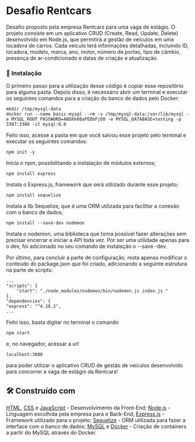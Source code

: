 # Desafio Rentcars

Desafio proposto pela empresa Rentcars para uma vaga de estágio.
O projeto consiste em um aplicativo CRUD (Create, Read, Update, Delete) desenvolvido em Node.js, que permitirá a gestão de veículos em uma locadora de carros. Cada veículo terá informações detalhadas, incluindo ID, locadora, modelo, marca, ano, motor, número de portas, tipo de câmbio, presença de ar-condicionado e datas de criação e atualização.

### 🔧 Instalação

O primeiro passo para a utilização desse código é copiar esse repositório para alguma pasta. Depois disso, é necessário abrir um terminal e executar os seguintes comandos para a criação do banco de dados pelo Docker:

```
mkdir /tmp/mysql-data
docker run --name basic-mysql --rm -v /tmp/mysql-data:/var/lib/mysql -e MYSQL_ROOT_PASSWORD=ANSKk08aPEDbFjDO -e MYSQL_DATABASE=testing -p 3307:3306 -it mysql:8.0
```
Feito isso, acesse a pasta em que você salvou esse projeto pelo terminal e executar os seguintes comandos:

```
npm init -y
```
Inicia o npm, possibilitando a instalação de módulos externos;

```
npm install express
```
Instala o Express.js, framework que será utilizado durante esse projeto;

```
npm install sequelize
```
Instala a lib Sequelize, que é uma ORM utilizada para facilitar a conexão com o banco de dados;

```
npm install --save-dev nodemon
```
Instala o nodemon, uma biblioteca que torna possível fazer alterações sem precisar encerrar e iniciar a API toda vez. Por ser uma utilidade apenas para o dev, foi adicionado no seu comando de instalação o --save -dev.

Por último, para concluir a parte de configuração, resta apenas modificar o conteúdo do package.json que foi criado, adicionando a seguinte estrutura na parte de scripts:

```
...
"scripts": {
    "start": "./node_modules/nodemon/bin/nodemon.js index.js "
},
"dependencies": {
"express": "^4.18.2",
...
```

Feito isso, basta digitar no terminal o comando
```
npm start
```
e, no navegador, acessar a url
```
localhost:3000
```
para poder utilizar o aplicativo CRUD de gestão de veículos desenvolvido para concorrer à vaga de estágio da Rentcars!

## 🛠️ Construído com

[HTML](https://html.com), [CSS](https://developer.mozilla.org/en-US/docs/Web/CSS) e [JavaScript](https://www.javascript.com) - Desenvolvimento da Front-End;
[Node.js](https://nodejs.org/en) - Linguagem escolhida pela empresa para o Back-End;
[Express.js](https://expressjs.com) - Framework utilizado para o projeto;
[Sequelize](https://sequelize.org) - ORM utilizada para fazer a interface com o banco de dados;
[MySQL](https://www.mysql.com) e [Docker](https://hub.docker.com) - Criação de containers a partir do MySQL através do Docker.


